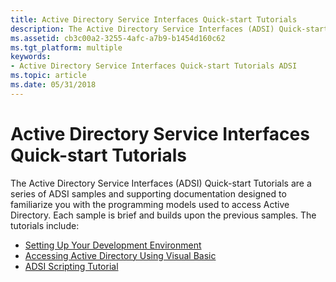 ```yaml
---
title: Active Directory Service Interfaces Quick-start Tutorials
description: The Active Directory Service Interfaces (ADSI) Quick-start Tutorials are a series of ADSI samples and supporting documentation designed to familiarize you with the programming models used to access Active Directory.
ms.assetid: cb3c00a2-3255-4afc-a7b9-b1454d160c62
ms.tgt_platform: multiple
keywords:
- Active Directory Service Interfaces Quick-start Tutorials ADSI
ms.topic: article
ms.date: 05/31/2018
---
```


# Active Directory Service Interfaces Quick-start Tutorials

The Active Directory Service Interfaces (ADSI) Quick-start Tutorials are a series of ADSI samples and supporting documentation designed to familiarize you with the programming models used to access Active Directory. Each sample is brief and builds upon the previous samples. The tutorials include:

-   [Setting Up Your Development Environment](setting-up-your-development-environment.md)
-   [Accessing Active Directory Using Visual Basic](accessing-active-directory-using-visual-basic.md)
-   [ADSI Scripting Tutorial](adsi-scripting-tutorial.md)

 

 




